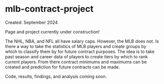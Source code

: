 # mlb-contract-project

Created: September 2024

Page and project currently under construction!

The NHL, NBA, and NFL all have salary caps. However, the MLB does not. Is there a way to take the statistics of MLB players and create groups by which to classify them by for future contract purposes. The idea is to take past season and career data of players to create tiers by which to rank current players. From there contract minimums and maximums can be created and prediction for future contracts can be made.

Code, results, findings, and analysis coming soon.
